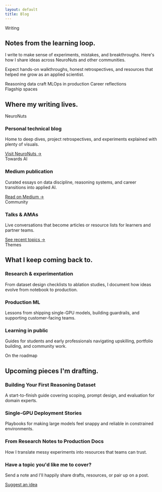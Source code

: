 ```yaml
---
layout: default
title: Blog
---
```


<section class="hero">
  <div class="container">
    <div class="hero-copy">
      <p class="hero-eyebrow">Writing</p>
      <h1 class="hero-title">Notes from the learning loop.</h1>
      <p class="hero-description">
        I write to make sense of experiments, mistakes, and breakthroughs.
        Here's how I share ideas across NeuroNuts and other communities.
      </p>
    </div>
    <div class="hero-card">
      <div class="hero-card-content">
        <p class="hero-description">
          Expect hands-on walkthroughs, honest retrospectives, and resources that helped me grow as an applied scientist.
        </p>
        <div class="pill-group">
          <span class="pill">Reasoning data craft</span>
          <span class="pill">MLOps in production</span>
          <span class="pill">Career reflections</span>
        </div>
      </div>
    </div>
  </div>
</section>

<section class="section">
  <div class="container">
    <div class="section-header">
      <span class="section-eyebrow">Flagship spaces</span>
      <h2 class="section-title">Where my writing lives.</h2>
    </div>
    <div class="card-grid">
      <div class="card">
        <div class="card-meta">
          <span class="tag">NeuroNuts</span>
        </div>
        <h3 class="card-title">Personal technical blog</h3>
        <p>Home to deep dives, project retrospectives, and experiments explained with plenty of visuals.</p>
        <a href="https://neuronuts.in" target="_blank" rel="noopener">Visit NeuroNuts →</a>
      </div>
      <div class="card">
        <div class="card-meta">
          <span class="tag">Towards AI</span>
        </div>
        <h3 class="card-title">Medium publication</h3>
        <p>Curated essays on data discipline, reasoning systems, and career transitions into applied AI.</p>
        <a href="https://medium.com/@akhiltvsn" target="_blank" rel="noopener">Read on Medium →</a>
      </div>
      <div class="card">
        <div class="card-meta">
          <span class="tag">Community</span>
        </div>
        <h3 class="card-title">Talks & AMAs</h3>
        <p>Live conversations that become articles or resource lists for learners and partner teams.</p>
        <a href="{{ "/publications" | relative_url }}">See recent topics →</a>
      </div>
    </div>
  </div>
</section>

<section class="section">
  <div class="container">
    <div class="section-header">
      <span class="section-eyebrow">Themes</span>
      <h2 class="section-title">What I keep coming back to.</h2>
    </div>
    <div class="card-grid">
      <div class="card">
        <h3 class="card-title">Research & experimentation</h3>
        <p>From dataset design checklists to ablation studies, I document how ideas evolve from notebook to production.</p>
      </div>
      <div class="card">
        <h3 class="card-title">Production ML</h3>
        <p>Lessons from shipping single-GPU models, building guardrails, and supporting customer-facing teams.</p>
      </div>
      <div class="card">
        <h3 class="card-title">Learning in public</h3>
        <p>Guides for students and early professionals navigating upskilling, portfolio building, and community work.</p>
      </div>
    </div>
  </div>
</section>

<section class="section">
  <div class="container">
    <div class="section-header">
      <span class="section-eyebrow">On the roadmap</span>
      <h2 class="section-title">Upcoming pieces I'm drafting.</h2>
    </div>
    <div class="card-grid">
      <div class="card">
        <h3 class="card-title">Building Your First Reasoning Dataset</h3>
        <p>A start-to-finish guide covering scoping, prompt design, and evaluation for domain experts.</p>
      </div>
      <div class="card">
        <h3 class="card-title">Single-GPU Deployment Stories</h3>
        <p>Playbooks for making large models feel snappy and reliable in constrained environments.</p>
      </div>
      <div class="card">
        <h3 class="card-title">From Research Notes to Production Docs</h3>
        <p>How I translate messy experiments into resources that teams can trust.</p>
      </div>
    </div>
  </div>
</section>

<section class="section">
  <div class="container">
    <div class="cta">
      <div class="cta-text">
        <h3>Have a topic you'd like me to cover?</h3>
        <p>Send a note and I'll happily share drafts, resources, or pair up on a post.</p>
      </div>
      <a class="button primary" href="{{ "/contact" | relative_url }}">Suggest an idea</a>
    </div>
  </div>
</section>
